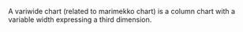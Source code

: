 A variwide chart (related to marimekko chart) is a column chart with a
variable width expressing a third dimension.